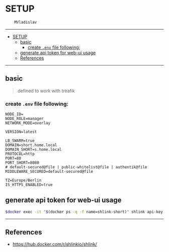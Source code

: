# SETUP

```sh
    MVladislav
```

---

- [SETUP](#setup)
  - [basic](#basic)
    - [create `.env` file following:](#create-env-file-following)
  - [generate api token for web-ui usage](#generate-api-token-for-web-ui-usage)
  - [References](#references)

---

## basic

> defined to work with treafik

### create `.env` file following:

```env
NODE_ID=
NODE_ROLE=manager
NETWORK_MODE=overlay

VERSION=latest

LB_SWARM=true
DOMAIN=short.home.local
DOMAIN_SHORT=s.home.local
PROTOCOL=http
PORT=80
PORT_SHORT=8080
# default-secured@file | public-whitelist@file | authentik@file
MIDDLEWARE_SECURED=default-secured@file

TZ=Europe/Berlin
IS_HTTPS_ENABLED=true
```

## generate api token for web-ui usage

```sh
$docker exec -it "$(docker ps -q -f name=shlink-short)" shlink api-key:generate
```

---

## References

- <https://hub.docker.com/r/shlinkio/shlink/>
